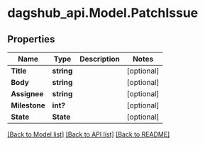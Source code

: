 # dagshub_api.Model.PatchIssue
## Properties

Name | Type | Description | Notes
------------ | ------------- | ------------- | -------------
**Title** | **string** |  | [optional] 
**Body** | **string** |  | [optional] 
**Assignee** | **string** |  | [optional] 
**Milestone** | **int?** |  | [optional] 
**State** | **State** |  | [optional] 

[[Back to Model list]](../README.md#documentation-for-models) [[Back to API list]](../README.md#documentation-for-api-endpoints) [[Back to README]](../README.md)

